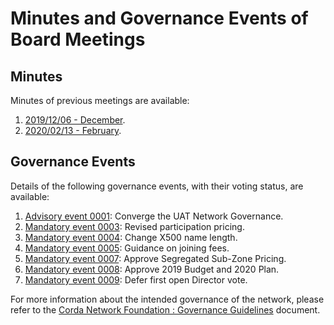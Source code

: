 # Minutes and Governance Events of Board Meetings

## Minutes

Minutes of previous meetings are available:

1. [2019/12/06 - December](/minutes/20191206).
2. [2020/02/13 - February](20200213.md).

## Governance Events

Details of the following governance events, with their voting status, are available:

1. [Advisory event 0001](/minutes/event-0001): Converge the UAT Network Governance.
2. [Mandatory event 0003](event-0003.md): Revised participation pricing.
2. [Mandatory event 0004](event-0004.md): Change X500 name length.
2. [Mandatory event 0005](event-0005.md): Guidance on joining fees.
2. [Mandatory event 0007](event-0007.md): Approve Segregated Sub-Zone Pricing.
3. [Mandatory event 0008](event-0008.md): Approve 2019 Budget and 2020 Plan.
4. [Mandatory event 0009](event-0009.md): Defer first open Director vote.

For more information about the intended governance of the network, please refer to the [Corda Network Foundation : 
Governance Guidelines](/governance/governance-guidelines) document.
